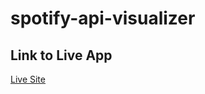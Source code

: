 # spotify-api-visualizer

## Link to Live App
[Live Site](http://spotifize.herokuapp.com/visualize)
